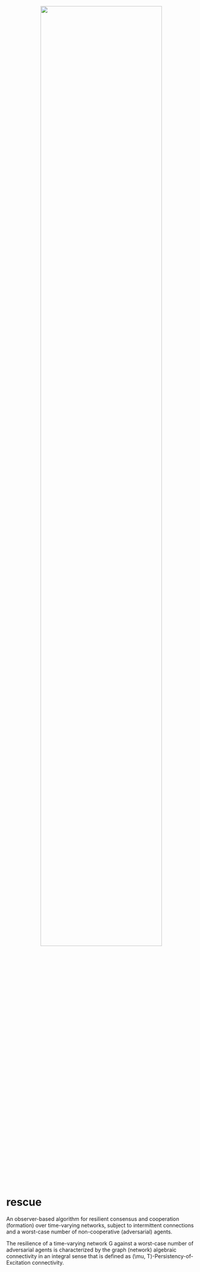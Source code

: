 <p align="center"><img width=80% src="rescue_logo.svg"> </p>

# rescue

An observer-based algorithm for resilient consensus and cooperation (formation) over time-varying networks, subject to intermittent connections and a worst-case number of non-cooperative (adversarial) agents.

The resilience of a time-varying network G against a worst-case number of adversarial agents is characterized by the graph (network) algebraic connectivity in an integral sense that is defined as (\mu, T)-Persistency-of-Excitation connectivity.  
